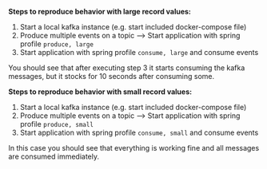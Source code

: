**Steps to reproduce behavior with large record values:**

1. Start a local kafka instance (e.g. start included docker-compose file)
2. Produce multiple events on a topic --> Start application with spring profile `produce, large`
3. Start application with spring profile `consume, large` and consume events

You should see that after executing step 3 it starts consuming the kafka messages, but it stocks for 10 seconds after
consuming some.

**Steps to reproduce behavior with small record values:**

1. Start a local kafka instance (e.g. start included docker-compose file)
2. Produce multiple events on a topic --> Start application with spring profile `produce, small`
3. Start application with spring profile `consume, small` and consume events

In this case you should see that everything is working fine and all messages are consumed immediately.